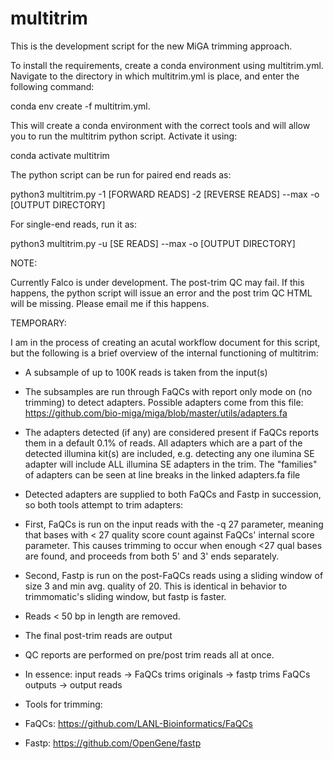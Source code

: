# multitrim

This is the development script for the new MiGA trimming approach.

To install the requirements, create a conda environment using multitrim.yml. Navigate to the directory in which multitrim.yml is place, and enter the following command:

conda env create -f multitrim.yml.

This will create a conda environment with the correct tools and will allow you to run the multitrim python script. Activate it using: 

conda activate multitrim

The python script can be run for paired end reads as: 

python3 multitrim.py -1 [FORWARD READS] -2 [REVERSE READS] --max -o [OUTPUT DIRECTORY]

For single-end reads, run it as: 

python3 multitrim.py -u [SE READS] --max -o [OUTPUT DIRECTORY]

NOTE:

Currently Falco is under development. The post-trim QC may fail. If this happens, the python script will issue an error and the post trim QC HTML will be missing. Please email me if this happens.

TEMPORARY:

I am in the process of creating an acutal workflow document for this script, but the following is a brief overview of the internal functioning of multitrim:


* A subsample of up to 100K reads is taken from the input(s)
* The subsamples are run through FaQCs with report only mode on (no trimming) to detect adapters. Possible adapters come from this file: https://github.com/bio-miga/miga/blob/master/utils/adapters.fa
* The adapters detected (if any) are considered present if FaQCs reports them in a default 0.1% of reads. All adapters which are a part of the detected illumina kit(s) are included, e.g. detecting any one ilumina SE adapter will include ALL illumina SE adapters in the trim. The "families" of adapters can be seen at line breaks in the linked adapters.fa file
* Detected adapters are supplied to both FaQCs and Fastp in succession, so both tools attempt to trim adapters:
* First, FaQCs is run on the input reads with the -q 27 parameter, meaning that bases with < 27 quality score count against FaQCs' internal score parameter. This causes trimming to occur when enough <27 qual bases are found, and proceeds from both 5' and 3' ends separately.
* Second, Fastp is run on the post-FaQCs reads using a sliding window of size 3 and min avg. quality of 20. This is identical in behavior to trimmomatic's sliding window, but fastp is faster.
* Reads < 50 bp in length are removed.
* The final post-trim reads are output
* QC reports are performed on pre/post trim reads all at once.

* In essence: input reads -> FaQCs trims originals -> fastp  trims FaQCs outputs -> output reads

* Tools for trimming:

* FaQCs: https://github.com/LANL-Bioinformatics/FaQCs

* Fastp: https://github.com/OpenGene/fastp
